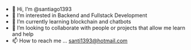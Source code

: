 - 👋 Hi, I’m @santiago1393
- 👀 I’m interested in Backend and Fullstack Development
- 🌱 I’m currently learning blockchain and chatbots
- 💞️ I’m looking to collaborate with people or projects that allow me learn and help
- 📫 How to reach me ... santi1393@hotmail.com 

<!---
santiago1393/santiago1393 is a ✨ special ✨ repository because its `README.md` (this file) appears on your GitHub profile.
You can click the Preview link to take a look at your changes.
--->
